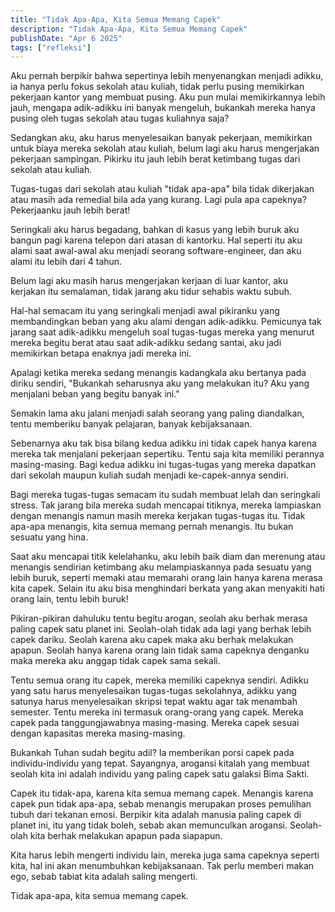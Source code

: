```yaml
---
title: "Tidak Apa-Apa, Kita Semua Memang Capek"
description: "Tidak Apa-Apa, Kita Semua Memang Capek"
publishDate: "Apr 6 2025"
tags: ["refleksi"]
---
```


Aku pernah berpikir bahwa sepertinya lebih menyenangkan menjadi adikku, ia hanya perlu fokus sekolah atau kuliah, tidak perlu pusing memikirkan pekerjaan kantor yang membuat pusing. Aku pun mulai memikirkannya lebih jauh, mengapa adik-adikku ini banyak mengeluh, bukankah mereka hanya pusing oleh tugas sekolah atau tugas kuliahnya saja?

Sedangkan aku, aku harus menyelesaikan banyak pekerjaan, memikirkan untuk biaya mereka sekolah atau kuliah, belum lagi aku harus mengerjakan pekerjaan sampingan. Pikirku itu jauh lebih berat ketimbang tugas dari sekolah atau kuliah.

Tugas-tugas dari sekolah atau kuliah "tidak apa-apa" bila tidak dikerjakan atau masih ada remedial bila ada yang kurang. Lagi pula apa capeknya? Pekerjaanku jauh lebih berat!

Seringkali aku harus begadang, bahkan di kasus yang lebih buruk aku bangun pagi karena telepon dari atasan di kantorku. Hal seperti itu aku alami saat awal-awal aku menjadi seorang software-engineer, dan aku alami itu lebih dari 4 tahun.

Belum lagi aku masih harus mengerjakan kerjaan di luar kantor, aku kerjakan itu semalaman, tidak jarang aku tidur sehabis waktu subuh.

Hal-hal semacam itu yang seringkali menjadi awal pikiranku yang membandingkan beban yang aku alami dengan adik-adikku. Pemicunya tak jarang saat adik-adikku mengeluh soal tugas-tugas mereka yang menurut mereka begitu berat atau saat adik-adikku sedang santai, aku jadi memikirkan betapa enaknya jadi mereka ini.

Apalagi ketika mereka sedang menangis kadangkala aku bertanya pada diriku sendiri, "Bukankah seharusnya aku yang melakukan itu? Aku yang menjalani beban yang begitu banyak ini."

Semakin lama aku jalani menjadi salah seorang yang paling diandalkan, tentu memberiku banyak pelajaran, banyak kebijaksanaan.

Sebenarnya aku tak bisa bilang kedua adikku ini tidak capek hanya karena mereka tak menjalani pekerjaan sepertiku. Tentu saja kita memiliki perannya masing-masing. Bagi kedua adikku ini tugas-tugas yang mereka dapatkan dari sekolah maupun kuliah sudah menjadi ke-capek-annya sendiri.

Bagi mereka tugas-tugas semacam itu sudah membuat lelah dan seringkali stress. Tak jarang bila mereka sudah mencapai titiknya, mereka lampiaskan dengan menangis namun masih mereka kerjakan tugas-tugas itu. Tidak apa-apa menangis, kita semua memang pernah menangis. Itu bukan sesuatu yang hina.

Saat aku mencapai titik kelelahanku, aku lebih baik diam dan merenung atau menangis sendirian ketimbang aku melampiaskannya pada sesuatu yang lebih buruk, seperti memaki atau memarahi orang lain hanya karena merasa kita capek. Selain itu aku bisa menghindari berkata yang akan menyakiti hati orang lain, tentu lebih buruk!

Pikiran-pikiran dahuluku tentu begitu arogan, seolah aku berhak merasa paling capek satu planet ini. Seolah-olah tidak ada lagi yang berhak lebih capek dariku. Seolah karena aku capek maka aku berhak melakukan apapun. Seolah hanya karena orang lain tidak sama capeknya denganku maka mereka aku anggap tidak capek sama sekali.

Tentu semua orang itu capek, mereka memiliki capeknya sendiri. Adikku yang satu harus menyelesaikan tugas-tugas sekolahnya, adikku yang satunya harus menyelesaikan skripsi tepat waktu agar tak menambah semester. Tentu mereka ini termasuk orang-orang yang capek. Mereka capek pada tanggungjawabnya masing-masing. Mereka capek sesuai dengan kapasitas mereka masing-masing.

Bukankah Tuhan sudah begitu adil? Ia memberikan porsi capek pada individu-individu yang tepat. Sayangnya, arogansi kitalah yang membuat seolah kita ini adalah individu yang paling capek satu galaksi Bima Sakti.

Capek itu tidak-apa, karena kita semua memang capek. Menangis karena capek pun tidak apa-apa, sebab menangis merupakan proses pemulihan tubuh dari tekanan emosi. Berpikir kita adalah manusia paling capek di planet ini, itu yang tidak boleh, sebab akan memunculkan arogansi. Seolah-olah kita berhak melakukan apapun pada siapapun.

Kita harus lebih mengerti individu lain, mereka juga sama capeknya seperti kita, hal ini akan menumbuhkan kebijaksanaan. Tak perlu memberi makan ego, sebab tabiat kita adalah saling mengerti.

Tidak apa-apa, kita semua memang capek.
